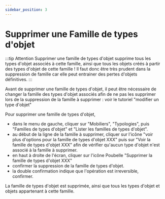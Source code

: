 ```yaml
---
sidebar_position: 3
---
```


# Supprimer une Famille de types d'objet


:::tip Attention
Supprimer une famille de types d'objet supprime tous les types d'objet associés à cette famille, ainsi que tous les objets créés à partir des types d'objet de cette famille ! Il faut donc être très prudent dans la suppression de famille car elle peut entrainer des pertes d'objets définitives.
:::

Avant de supprimer une famille de types d'objet, il peut être nécessaire de changer la famille des types d'objet associés afin de ne pas les supprimer lors de la suppression de la famille à supprimer : voir le tutoriel "modifier un type d'objet"

Pour supprimer une famille de types d'objet,

-   dans le menu de gauche, cliquer sur "Mobiliers", "Typologies", puis "Familles de types d'objet" et "Lister les familles de types d'objet".
-   au début de la ligne de la famille à supprimer, cliquer sur l'icône "voir plus d'options pour la famille de types d'objet XXX" puis sur "Voir la famille de types d'objet XXX" afin de vérifier qu'aucun type d'objet n'est associé à la famille à supprimer.
-   en haut à droite de l'écran, cliquer sur l'icône Poubelle "Supprimer la famille de types d'objet XXX"
-   confirmer la suppression de la famille de types d'objet.
-   la double confirmation indique que l'opération est irreversible, confirmer.

La famille de types d'objet est supprimée, ainsi que tous les types d'objet et objets appartenant à cette famille.